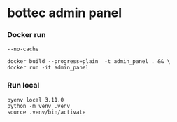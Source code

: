 # bottec admin panel


### Docker run
```commandline
--no-cache

docker build --progress=plain  -t admin_panel . && \
docker run -it admin_panel
```

### Run local
```commandline
pyenv local 3.11.0
python -m venv .venv
source .venv/bin/activate
```